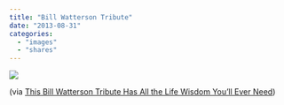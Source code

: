 ```yaml
---
title: "Bill Watterson Tribute"
date: "2013-08-31"
categories: 
  - "images"
  - "shares"
---
```


[![](images/bill-watterson-scaled.jpg)](/wp-content/uploads/2020/04/bill-watterson-scaled.jpg)

(via [This Bill Watterson Tribute Has All the Life Wisdom You’ll Ever Need](http://gawker.com/inspirational-bill-watterson-speech-turned-into-watters-1217668306/1218240664?utm_campaign=socialflow_lifehacker_facebook&utm_source=lifehacker_facebook&utm_medium=socialflow))
